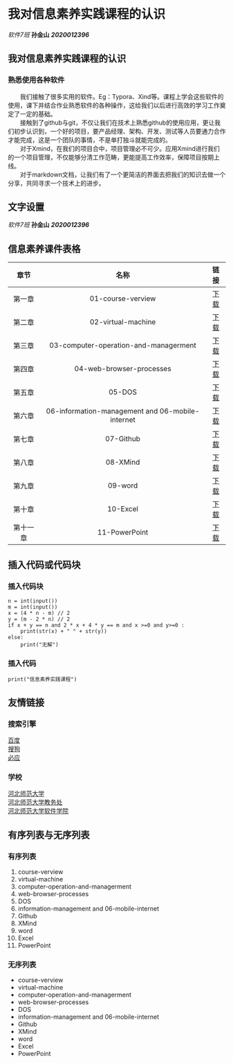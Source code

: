 # 我对信息素养实践课程的认识  
*软件7班*  **孙金山** ***2020012396***  

## 我对信息素养实践课程的认识  
### 熟悉使用各种软件  
&#8195;&#8195;我们接触了很多实用的软件。Eg：Typora、Xind等。课程上学会这些软件的使用，课下并结合作业熟悉软件的各种操作，这给我们以后进行高效的学习工作奠定了一定的基础。  
&#8195;&#8195;接触到了github与git，不仅让我们在技术上熟悉github的使用应用，更让我们初步认识到，一个好的项目，要产品经理、架构、开发、测试等人员要通力合作才能完成，这是一个团队的事情，不是单打独斗就能完成的。  
&#8195;&#8195;对于Xmind，在我们的项目合中，项目管理必不可少。应用Xmind进行我们的一个项目管理，不仅能够分清工作范畴，更能提高工作效率，保障项目按期上线。  
&#8195;&#8195;对于markdown文档，让我们有了一个更简洁的界面去把我们的知识去做一个分享，共同寻求一个技术上的进步。  

## 文字设置  
*软件7班*  **孙金山** ***2020012396***  
## 信息素养课件表格  
章节|名称|链接
:-:|:-:|:-:
第一章|01-course-verview|[下载](https://github.com/Sun216/test/blob/main/%E4%BF%A1%E6%81%AF%E7%B4%A0%E5%85%BB%E8%AF%BE%E4%BB%B6/01-course-verview.pptx)
第二章|02-virtual-machine|[下载](https://github.com/Sun216/test/blob/main/%E4%BF%A1%E6%81%AF%E7%B4%A0%E5%85%BB%E8%AF%BE%E4%BB%B6/02-virtual-machine.pptx)
第三章|03-computer-operation-and-managerment|[下载](https://github.com/Sun216/test/blob/main/%E4%BF%A1%E6%81%AF%E7%B4%A0%E5%85%BB%E8%AF%BE%E4%BB%B6/03-computer-operation-and-managerment.ppt)
第四章|04-web-browser-processes|[下载](https://github.com/Sun216/test/blob/main/%E4%BF%A1%E6%81%AF%E7%B4%A0%E5%85%BB%E8%AF%BE%E4%BB%B6/04-web-browser-processes.ppt)
第五章|05-DOS|[下载](https://github.com/Sun216/test/blob/main/%E4%BF%A1%E6%81%AF%E7%B4%A0%E5%85%BB%E8%AF%BE%E4%BB%B6/05-DOS.pptx)
第六章|06-information-management and 06-mobile-internet|[下载](https://github.com/Sun216/test/blob/main/%E4%BF%A1%E6%81%AF%E7%B4%A0%E5%85%BB%E8%AF%BE%E4%BB%B6/06-information-management%20and%2006-mobile-internet.ppt)
第七章|07-Github|[下载](https://github.com/Sun216/test/blob/main/%E4%BF%A1%E6%81%AF%E7%B4%A0%E5%85%BB%E8%AF%BE%E4%BB%B6/07-Github.pptx)
第八章|08-XMind|[下载](https://github.com/Sun216/test/blob/main/%E4%BF%A1%E6%81%AF%E7%B4%A0%E5%85%BB%E8%AF%BE%E4%BB%B6/08-XMind.pptx)
第九章|09-word|[下载](https://github.com/Sun216/test/blob/main/%E4%BF%A1%E6%81%AF%E7%B4%A0%E5%85%BB%E8%AF%BE%E4%BB%B6/09-word.ppt)
第十章|10-Excel|[下载](https://github.com/Sun216/test/blob/main/%E4%BF%A1%E6%81%AF%E7%B4%A0%E5%85%BB%E8%AF%BE%E4%BB%B6/10-Excel.ppt)
第十一章|11-PowerPoint|[下载](https://github.com/Sun216/test/blob/main/%E4%BF%A1%E6%81%AF%E7%B4%A0%E5%85%BB%E8%AF%BE%E4%BB%B6/11-PowerPoint.ppt)
## 插入代码或代码块  
### 插入代码块  
```
n = int(input())
m = int(input())
x = (4 * n - m) // 2
y = (m - 2 * n) // 2
if x + y == n and 2 * x + 4 * y == m and x >=0 and y>=0 :
    print(str(x) + " " + str(y))
else:
    print("无解")       
```
### 插入代码  
`print("信息素养实践课程")`  

## 友情链接  
### 搜索引擎  
[百度](www.baidu.com)  
[搜狗](https://www.sogou.com/])  
[必应](https://cn.bing.com/)  

### 学校  
[河北师范大学](http://www.hebtu.edu.cn/)  
[河北师范大学教务处](http://jwc.hebtu.edu.cn/)  
[河北师范大学软件学院](http://software.hebtu.edu.cn/)  

## 有序列表与无序列表  
### 有序列表  
1. course-verview
2. virtual-machine
3. computer-operation-and-managerment
4. web-browser-processes
5. DOS
6. information-management and 06-mobile-internet
7. Github
8. XMind
9. word
10. Excel
11. PowerPoint
### 无序列表  
+ course-verview
+ virtual-machine
+ computer-operation-and-managerment
+ web-browser-processes
+ DOS
+ information-management and 06-mobile-internet
+ Github
+ XMind
+ word
+ Excel
+ PowerPoint